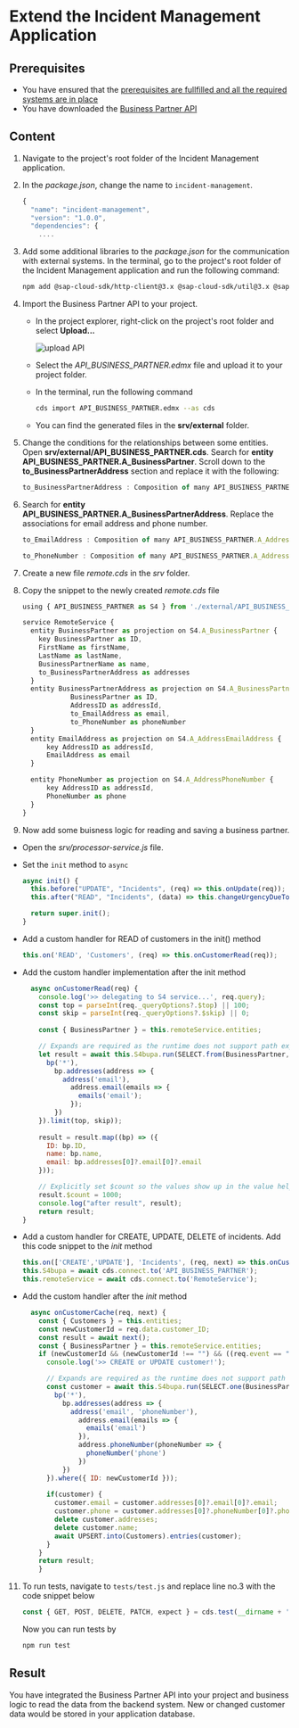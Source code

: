 # Extend the Incident Management Application

## Prerequisites

* You have ensured that the [prerequisites are fullfilled and all the required systems are in place](../mission-prerequisites/README.md)
* You have downloaded the [Business Partner API](../explore-apis-and-events/README.md)

## Content

1. Navigate to the project's root folder of the Incident Management application. 
   
2.  In the *package.json*, change the name to `incident-management`.
    
    ```js
    {
      "name": "incident-management",
      "version": "1.0.0",
      "dependencies": {
        ....
    ```
3. Add some additional libraries to the *package.json* for the communication with external systems. In the terminal, go to the project's root folder of the Incident Management application and run the following command:  
   
   ```bash
   npm add @sap-cloud-sdk/http-client@3.x @sap-cloud-sdk/util@3.x @sap-cloud-sdk/connectivity@3.x @sap-cloud-sdk/resilience@3.x
   ```

4. Import the Business Partner API to your project.
   * In the project explorer, right-click on the project's root folder and select **Upload...**

     ![upload API](./images/upload-api.png)

   * Select the *API_BUSINESS_PARTNER.edmx* file and upload it to your project folder.
   * In the terminal, run the following command
  
      ```bash
      cds import API_BUSINESS_PARTNER.edmx --as cds
      ```
   * You can find the generated files in the **srv/external** folder.

5. Change the conditions for the relationships between some entities. Open **srv/external/API_BUSINESS_PARTNER.cds**. Search for **entity API_BUSINESS_PARTNER.A_BusinessPartner**. Scroll down to the **to_BusinessPartnerAddress** section and replace it with the following:

    ```js
    to_BusinessPartnerAddress : Composition of many API_BUSINESS_PARTNER.A_BusinessPartnerAddress on to_BusinessPartnerAddress.BusinessPartner = BusinessPartner;
    ```

9. Search for **entity API_BUSINESS_PARTNER.A_BusinessPartnerAddress**. Replace the associations for email address and phone number.

    ```js
    to_EmailAddress : Composition of many API_BUSINESS_PARTNER.A_AddressEmailAddress on to_EmailAddress.AddressID = AddressID;

    to_PhoneNumber : Composition of many API_BUSINESS_PARTNER.A_AddressPhoneNumber on to_PhoneNumber.AddressID = AddressID;
    ```

6. Create a new file *remote.cds* in the *srv* folder.

7. Copy the snippet to the newly created *remote.cds* file

    ```js
    using { API_BUSINESS_PARTNER as S4 } from './external/API_BUSINESS_PARTNER';

    service RemoteService {
      entity BusinessPartner as projection on S4.A_BusinessPartner {
        key BusinessPartner as ID,
        FirstName as firstName,
        LastName as lastName,
        BusinessPartnerName as name,
        to_BusinessPartnerAddress as addresses
      }
      entity BusinessPartnerAddress as projection on S4.A_BusinessPartnerAddress {
                BusinessPartner as ID,
                AddressID as addressId,
                to_EmailAddress as email,
                to_PhoneNumber as phoneNumber
      }
      entity EmailAddress as projection on S4.A_AddressEmailAddress {
          key AddressID as addressId,
          EmailAddress as email
      }

      entity PhoneNumber as projection on S4.A_AddressPhoneNumber {
          key AddressID as addressId,
          PhoneNumber as phone
      }
    }
    ```

10. Now add some buisness logic for reading and saving a business partner. 
   * Open the *srv/processor-service.js* file. 
   * Set the `init` method to `async` 
  
      ```js
      async init() {
        this.before("UPDATE", "Incidents", (req) => this.onUpdate(req));
        this.after("READ", "Incidents", (data) => this.changeUrgencyDueToSubject(data));

        return super.init();
      }
      ```
   * Add a custom handler for READ of customers in the init() method 
      
      ```js
      this.on('READ', 'Customers', (req) => this.onCustomerRead(req));
      ```

  * Add the custom handler implementation after the init method
      ```js
        async onCustomerRead(req) {
          console.log('>> delegating to S4 service...', req.query);
          const top = parseInt(req._queryOptions?.$top) || 100;
          const skip = parseInt(req._queryOptions?.$skip) || 0;
        
          const { BusinessPartner } = this.remoteService.entities;

          // Expands are required as the runtime does not support path expressions for remote services
          let result = await this.S4bupa.run(SELECT.from(BusinessPartner, bp => {
            bp('*'),
              bp.addresses(address => {
                address('email'),
                  address.email(emails => {
                    emails('email');
                  });
              })
          }).limit(top, skip));
        
          result = result.map((bp) => ({
            ID: bp.ID,
            name: bp.name,
            email: bp.addresses[0]?.email[0]?.email
          }));

          // Explicitly set $count so the values show up in the value help in the UI
          result.$count = 1000;
          console.log("after result", result);
          return result;
    }   
    ```

*  Add a custom handler for CREATE, UPDATE, DELETE of incidents. Add this code snippet to the *init* method

    ```js
    this.on(['CREATE','UPDATE'], 'Incidents', (req, next) => this.onCustomerCache(req, next));
    this.S4bupa = await cds.connect.to('API_BUSINESS_PARTNER');
    this.remoteService = await cds.connect.to('RemoteService');
    ```
* Add the custom handler after the *init* method

  ```js
    async onCustomerCache(req, next) {
      const { Customers } = this.entities;
      const newCustomerId = req.data.customer_ID;
      const result = await next();
      const { BusinessPartner } = this.remoteService.entities;
      if (newCustomerId && (newCustomerId !== "") && ((req.event == "CREATE") || (req.event == "UPDATE"))) {
        console.log('>> CREATE or UPDATE customer!');

        // Expands are required as the runtime does not support path expressions for remote services
        const customer = await this.S4bupa.run(SELECT.one(BusinessPartner, bp => {
          bp('*'),
            bp.addresses(address => {
              address('email', 'phoneNumber'),
                address.email(emails => {
                  emails('email')
                }),
                address.phoneNumber(phoneNumber => {
                  phoneNumber('phone')
                })
            })
        }).where({ ID: newCustomerId }));
                                                                                      
        if(customer) {
          customer.email = customer.addresses[0]?.email[0]?.email;
          customer.phone = customer.addresses[0]?.phoneNumber[0]?.phone;
          delete customer.addresses;
          delete customer.name;
          await UPSERT.into(Customers).entries(customer);
        }
      }
      return result;
      }
    ```

11. To run tests, navigate to `tests/test.js` and replace line no.3 with the code snippet below

    ```js
    const { GET, POST, DELETE, PATCH, expect } = cds.test(__dirname + '../../', '--with-mocks');
    ```

    Now you can run tests by

    ```sh
    npm run test
    ```

 ## Result
 You have integrated the Business Partner API into your project and business logic to read the data from the backend system. New or changed customer data would be stored in your application database.


   

